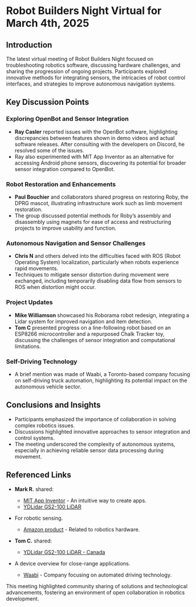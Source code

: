 # Robot Builders Night Virtual for March 4th, 2025

## Introduction
The latest virtual meeting of Robot Builders Night focused on
troubleshooting robotics software, discussing hardware challenges, and
sharing the progression of ongoing projects. Participants explored
innovative methods for integrating sensors, the intricacies of robot
control interfaces, and strategies to improve autonomous navigation
systems.

## Key Discussion Points

### Exploring OpenBot and Sensor Integration
- **Ray Casler** reported issues with the OpenBot software,
highlighting discrepancies between features shown in demo videos and
actual software releases. After consulting with the developers on
Discord, he resolved some of the issues.
- Ray also experimented with MIT App Inventor as an alternative for
accessing Android phone sensors, discovering its potential for broader
sensor integration compared to OpenBot.

### Robot Restoration and Enhancements
- **Paul Bouchier** and collaborators shared progress on restoring
Roby, the DPRG mascot, illustrating infrastructure work such as limb
movement restoration.
- The group discussed potential methods for Roby’s assembly and
disassembly using magnets for ease of access and restructuring
projects to improve usability and function.

### Autonomous Navigation and Sensor Challenges
- **Chris N** and others delved into the difficulties faced with ROS
(Robot Operating System) localization, particularly when robots
experience rapid movements.
- Techniques to mitigate sensor distortion during movement were
exchanged, including temporarily disabling data flow from sensors to
ROS when distortion might occur.

### Project Updates
- **Mike Williamson** showcased his Roborama robot redesign,
integrating a Lidar system for improved navigation and item detection.
- **Tom C** presented progress on a line-following robot based on an
ESP8266 microcontroller and a repurposed Chalk Tracker toy, discussing
the challenges of sensor integration and computational limitations.

### Self-Driving Technology
- A brief mention was made of Waabi, a Toronto-based company focusing
on self-driving truck automation, highlighting its potential impact on
the autonomous vehicle sector.

## Conclusions and Insights
- Participants emphasized the importance of collaboration in solving
complex robotics issues.
- Discussions highlighted innovative approaches to sensor integration
and control systems.
- The meeting underscored the complexity of autonomous systems,
especially in achieving reliable sensor data processing during
movement.

## Referenced Links
- **Mark R.** shared:
  - [MIT App Inventor](https://appinventor.mit.edu/) - An intuitive
way to create apps.
  - [YDLidar GS2-100
LiDAR](https://www.robotshop.com/products/ydlidar-gs2-100-lidar?qd=e3cb8770b708384d8b648da969954972)
- For robotic sensing.
  - [Amazon product](https://www.amazon.com/dp/B0B258RJL1) - Related
to robotics hardware.

- **Tom C.** shared:
  - [YDLidar GS2-100 LiDAR -
Canada](https://ca.robotshop.com/products/ydlidar-gs2-100-lidar-30cm-w-808nm-waveband?qd=b2bd334d979f603e4a18d28f8e3bb464)
- A device overview for close-range applications.
  - [Waabi](https://waabi.ai/) - Company focusing on automated driving
technology.

This meeting highlighted community sharing of solutions and
technological advancements, fostering an environment of open
collaboration in robotics development.
